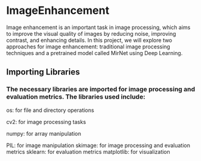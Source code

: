 # ImageEnhancement
Image enhancement is an important task in image processing, which aims to improve the visual quality 
of images by reducing noise, improving contrast, and enhancing details. In this project, we will explore
two approaches for image enhancement: traditional image processing techniques and a pretrained model 
called MirNet using Deep Learning.

## Importing Libraries
### The necessary libraries are imported for image processing and evaluation metrics. The libraries used include:

os: for file and directory operations

cv2: for image processing tasks

numpy: for array manipulation

PIL: for image manipulation
skimage: for image processing and evaluation metrics
sklearn: for evaluation metrics
matplotlib: for visualization
